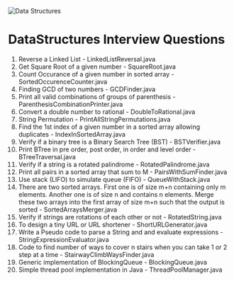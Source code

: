 ![Data Structures](https://3.bp.blogspot.com/-aQNOpvozWPY/VxDwH9I7rkI/AAAAAAAALBw/HV8HnUoejgoeg1GeVbF9lsbXpIKF6Q7mwCLcB/s1600/data-structures.png)

# DataStructures Interview Questions



1. Reverse a Linked List - LinkedListReversal.java
2. Get Square Root of a given number - SquareRoot.java
3. Count Occurance of a given number in sorted array - SortedOccurenceCounter.java
4. Finding GCD of two numbers - GCDFinder.java
5. Print all valid combinations of groups of parenthesis - ParenthesisCombinationPrinter.java
6. Convert a double number to rational - DoubleToRational.java
7. String Permutation - PrintAllStringPermutations.java
8. Find the 1st index of a given number in a sorted array allowing duplicates - IndexInSortedArray.java
9. Verify if a binary tree is a Binary Search Tree (BST) - BSTVerifier.java
10. Print BTree in pre order, post order, in order and level order - BTreeTraversal.java
11. Verify if a string is a rotated palindrome - RotatedPalindrome.java
12. Print all pairs in a sorted array that sum to M - PairsWithSumFinder.java
13. Use stack (LIFO) to simulate queue (FIFO) - QueueWithStack.java
14. There are two sorted arrays. First one is of size m+n containing only m elements. Another one is of size n and contains n elements. Merge these two arrays into the first array of size m+n such that the output is sorted - SortedArraysMerger.java
15. Verify if strings are rotations of each other or not - RotatedString.java
16. To design a tiny URL or URL shortener - ShortURLGenerator.java
17. Write a Pseudo code to parse a String and and evaluate expressions  - StringExpressionEvaluator.java
18. Code to find number of ways to cover n stairs when you can take 1 or 2 step at a time - StairwayClimbWaysFinder.java
19. Generic implementation of BlockingQueue - BlockingQueue.java
20. Simple thread pool implementation in Java - ThreadPoolManager.java